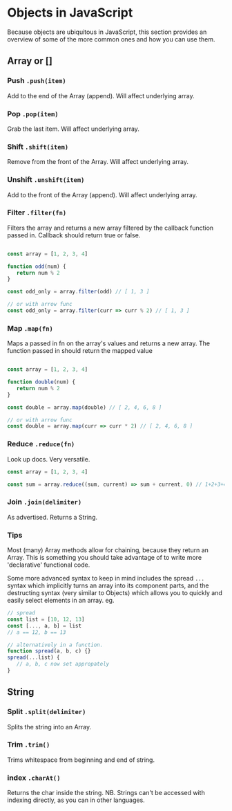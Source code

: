 # Objects in JavaScript

Because objects are ubiquitous in JavaScript, this section provides
an overview of some of the more common ones and how you can use them.

## Array or []

### Push `.push(item)`
Add to the end of the Array (append). Will affect underlying array.

### Pop `.pop(item)`
Grab the last item. Will affect underlying array.

### Shift `.shift(item)`
Remove from the front of the Array. Will affect underlying array.

### Unshift `.unshift(item)`
Add to the front of the Array (append). Will affect underlying array.

### Filter `.filter(fn)`
Filters the array and returns a new array filtered by the
callback function passed in. Callback should return true or false.

```js

const array = [1, 2, 3, 4]

function odd(num) {
   return num % 2
}

const odd_only = array.filter(odd) // [ 1, 3 ]

// or with arrow func
const odd_only = array.filter(curr => curr % 2) // [ 1, 3 ]
```

### Map `.map(fn)`
Maps a passed in fn on the array's values and returns a new array.
The function passed in should return the mapped value

```js

const array = [1, 2, 3, 4]

function double(num) {
   return num % 2
}

const double = array.map(double) // [ 2, 4, 6, 8 ]

// or with arrow func
const double = array.map(curr => curr * 2) // [ 2, 4, 6, 8 ]
```

### Reduce `.reduce(fn)`
Look up docs. Very versatile.

```js
const array = [1, 2, 3, 4]

const sum = array.reduce((sum, current) => sum + current, 0) // 1+2+3+4
```

### Join `.join(delimiter)`
As advertised. Returns a String.

### Tips

Most (many) Array methods allow for chaining, because they return
an Array. This is something you should take advantage of to write
more 'declarative' functional code.

Some more advanced syntax to keep in mind includes the spread
`...` syntax which implicitly turns an array into its component parts,
and the destructing syntax (very similar to Objects) which allows
you to quickly and easily select elements in an array. eg.

```js
// spread
const list = [10, 12, 13]
const [..., a, b] = list
// a == 12, b == 13

// alternatively in a function.
function spread(a, b, c) {}
spread(...list) {
   // a, b, c now set appropately
}
```

## String

### Split `.split(delimiter)`
Splits the string into an Array.

### Trim `.trim()`
Trims whitespace from beginning and end of string.

### index `.charAt()`
Returns the char inside the string. NB. Strings can't be accessed with indexing
directly, as you can in other languages.
